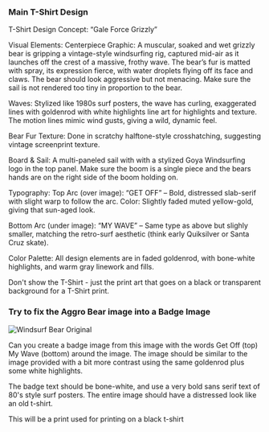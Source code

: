 ### Main T-Shirt Design

T-Shirt Design Concept: “Gale Force Grizzly”

Visual Elements:
Centerpiece Graphic:
A muscular, soaked and wet grizzly bear is gripping a vintage-style windsurfing rig, captured mid-air as it launches off the crest of a massive, frothy wave. The bear’s fur is matted with spray, its expression fierce, with water droplets flying off its face and claws. The bear should look aggressive but not 
menacing. Make sure the sail is not rendered too tiny in proportion to the bear.

Waves:
Stylized like 1980s surf posters, the wave has curling, exaggerated lines with goldenrod with white highlights line art for highlights and texture. The motion lines mimic wind gusts, giving a wild, dynamic feel.

Bear Fur Texture:
Done in scratchy halftone-style crosshatching, suggesting vintage screenprint texture.

Board & Sail:
A multi-paneled sail with with a stylized Goya Windsurfing logo in the top panel. Make sure the boom is a single piece and the bears hands are on the right side of the boom holding on.

Typography:
Top Arc (over image):
“GET OFF” – Bold, distressed slab-serif with slight warp to follow the arc.
Color: Slightly faded muted yellow-gold, giving that sun-aged look.

Bottom Arc (under image):
“MY WAVE” – Same type as above but slighly smaller, matching the retro-surf aesthetic (think early Quiksilver or Santa Cruz skate).


Color Palette:
All design elements are in faded goldenrod, with bone-white highlights, and warm gray linework and fills.

Don't show the T-Shirt - just the print art that goes on a black or transparent background for a T-Shirt print.


### Try to fix the Aggro Bear image into a Badge Image

![Windsurf Bear Original](../../../Art/Bear%20Art%20-%20Amazon/T-Shirts/WindsurfBearOriginal.png)

Can you create a badge image from this image with the words Get Off  (top) My Wave (bottom) around the image. The image should be similar to the image provided with a bit more contrast using the same goldenrod plus some white highlights. 

The badge text should be bone-white, and use a very bold sans serif text of 80's style surf posters. The entire image should have a distressed look like an old t-shirt. 

This will be a print used for printing on a black t-shirt
